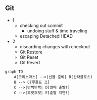 ## Git

- 1
	- checking out commit
		- undoing stuff & time traveling
	- escaping Detached HEAD
- 2
	- discarding changes with checkout
	- Git Restore
	- Git Reset
	- Git Revert

```mermaid
graph TD
    A[크리스마스] -->|선물 준비| B(산타클로스)
    B --> C{루돌프 코}
    C -->|반짝반짝| D[썰매 출발!]
    C -->|흐릿흐릿| E[출발 지연!]

